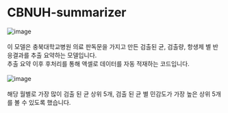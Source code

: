 # CBNUH-summarizer
![image](https://github.com/user-attachments/assets/cf28b4d9-af2b-4b87-ae93-40802a1ee929)<br/><br/>
이 모델은 충북대학교병원 의료 판독문을 가지고 만든 검출된 균, 검출량, 항생제 별 반응결과를 추출 요약하는 모델입니다.<br/>
추출 요약 이후 후처리를 통해 액셀로 데이터를 자동 적재하는 코드입니다.<br/><br/>
![image](https://github.com/user-attachments/assets/bd7521bf-b684-4b72-9fc7-97ee5d4feb50)<br/><br/>
해당 월별로 가장 많이 검출 된 균 상위 5개, 검출 된 균 별 민감도가 가장 높은 상위 5개를 볼 수 있도록 했습니다.
